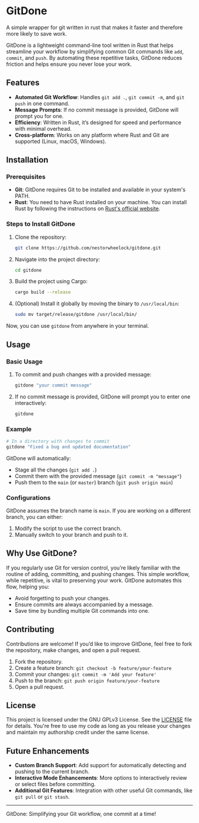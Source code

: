 

# GitDone
A simple wrapper for git written in rust that makes it faster and therefore more likely to save work.

GitDone is a lightweight command-line tool written in Rust that helps streamline your workflow by simplifying common Git commands like `add`, `commit`, and `push`. By automating these repetitive tasks, GitDone reduces friction and helps ensure you never lose your work. 

## Features

- **Automated Git Workflow**: Handles `git add .`, `git commit -m`, and `git push` in one command.
- **Message Prompts**: If no commit message is provided, GitDone will prompt you for one.
- **Efficiency**: Written in Rust, it’s designed for speed and performance with minimal overhead.
- **Cross-platform**: Works on any platform where Rust and Git are supported (Linux, macOS, Windows).

## Installation

### Prerequisites

- **Git**: GitDone requires Git to be installed and available in your system's PATH.
- **Rust**: You need to have Rust installed on your machine. You can install Rust by following the instructions on [Rust's official website](https://www.rust-lang.org/tools/install).

### Steps to Install GitDone

1. Clone the repository:
   ```bash
   git clone https://github.com/nestorwheelock/gitdone.git
   ```

2. Navigate into the project directory:
   ```bash
   cd gitdone
   ```

3. Build the project using Cargo:
   ```bash
   cargo build --release
   ```

4. (Optional) Install it globally by moving the binary to `/usr/local/bin`:
   ```bash
   sudo mv target/release/gitdone /usr/local/bin/
   ```

Now, you can use `gitdone` from anywhere in your terminal.

## Usage

### Basic Usage

1. To commit and push changes with a provided message:
   ```bash
   gitdone "your commit message"
   ```

2. If no commit message is provided, GitDone will prompt you to enter one interactively:
   ```bash
   gitdone
   ```

### Example

```bash
# In a directory with changes to commit
gitdone "Fixed a bug and updated documentation"
```

GitDone will automatically:
- Stage all the changes (`git add .`)
- Commit them with the provided message (`git commit -m "message"`)
- Push them to the `main` (or `master`) branch (`git push origin main`)

### Configurations

GitDone assumes the branch name is `main`. If you are working on a different branch, you can either:
1. Modify the script to use the correct branch.
2. Manually switch to your branch and push to it.

## Why Use GitDone?

If you regularly use Git for version control, you’re likely familiar with the routine of adding, committing, and pushing changes. This simple workflow, while repetitive, is vital to preserving your work. GitDone automates this flow, helping you:
- Avoid forgetting to push your changes.
- Ensure commits are always accompanied by a message.
- Save time by bundling multiple Git commands into one.

## Contributing

Contributions are welcome! If you’d like to improve GitDone, feel free to fork the repository, make changes, and open a pull request.

1. Fork the repository.
2. Create a feature branch: `git checkout -b feature/your-feature`
3. Commit your changes: `git commit -m 'Add your feature'`
4. Push to the branch: `git push origin feature/your-feature`
5. Open a pull request.

## License

This project is licensed under the GNU GPLv3 License. See the [LICENSE](./LICENSE) file for details.
You're free to use my code as long as you release your changes and maintain my authorship credit under the same license.

## Future Enhancements

- **Custom Branch Support**: Add support for automatically detecting and pushing to the current branch.
- **Interactive Mode Enhancements**: More options to interactively review or select files before committing.
- **Additional Git Features**: Integration with other useful Git commands, like `git pull` or `git stash`.

---

GitDone: Simplifying your Git workflow, one commit at a time!
